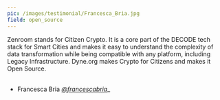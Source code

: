 ```yaml
---
pic: /images/testimonial/Francesca_Bria.jpg
field: open_source
---
```

Zenroom stands for Citizen Crypto. It is a core part of the DECODE tech stack for Smart Cities and makes it easy to understand the complexity of data transformation while being compatible with any platform, including Legacy Infrastructure. Dyne.org makes Crypto for Citizens and makes it Open Source.
<br/>
<br/>
- Francesca Bria _[@francescabria](https://twitter/@francescabria)__

